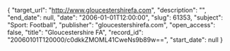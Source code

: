 {
  "target_url": "http://www.gloucestershirefa.com", 
  "description": "", 
  "end_date": null, 
  "date": "2006-01-01T12:00:00", 
  "slug": 61353, 
  "subject": "Sport: Football", 
  "publisher": "gloucestershirefa.com", 
  "open_access": false, 
  "title": "Gloucestershire FA", 
  "record_id": "20060101T120000/c0dkkZMOML41CweNs9b89w==", 
  "start_date": null
}

